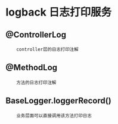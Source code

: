 # logback 日志打印服务
## @ControllerLog
        controller层的日志打印注解
## @MethodLog
        方法的日志打印注解
## BaseLogger.loggerRecord()
        业务层面可以直接调用该方法打印日志